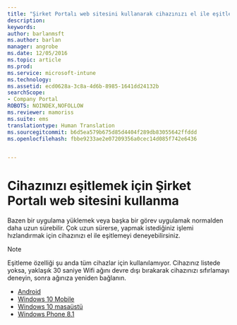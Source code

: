 ```yaml
---
title: "Şirket Portalı web sitesini kullanarak cihazınızı el ile eşitleme | Microsoft Docs"
description: 
keywords: 
author: barlanmsft
ms.author: barlan
manager: angrobe
ms.date: 12/05/2016
ms.topic: article
ms.prod: 
ms.service: microsoft-intune
ms.technology: 
ms.assetid: ecd0628a-3c8a-4d6b-8985-1641dd24132b
searchScope:
- Company Portal
ROBOTS: NOINDEX,NOFOLLOW
ms.reviewer: mamoriss
ms.suite: ems
translationtype: Human Translation
ms.sourcegitcommit: b6d5ea579b675d85d4404f289db83055642ffddd
ms.openlocfilehash: fbbe9233ae2e07209356a0cec14d085f742e6436


---
```



# <a name="use-the-company-portal-website-to-sync-your-device"></a>Cihazınızı eşitlemek için Şirket Portalı web sitesini kullanma

Bazen bir uygulama yüklemek veya başka bir görev uygulamak normalden daha uzun sürebilir. Çok uzun sürerse, yapmak istediğiniz işlemi hızlandırmak için cihazınızı el ile eşitlemeyi deneyebilirsiniz.

> [!Note]
> Eşitleme özelliği şu anda tüm cihazlar için kullanılamıyor. Cihazınız listede yoksa, yaklaşık 30 saniye Wifi ağını devre dışı bırakarak cihazınızı sıfırlamayı deneyin, sonra ağınıza yeniden bağlanın.

* [Android](sync-your-device-manually-ios.md)
* [Windows 10 Mobile](sync-your-device-manually-windows.md#windows-10-mobile)
* [Windows 10 masaüstü](sync-your-device-manually-windows.md#windows-10-desktop)
* [Windows Phone 8.1](sync-your-device-manually-windows.md#windows-phone-81)



<!--HONumber=Dec16_HO2-->


